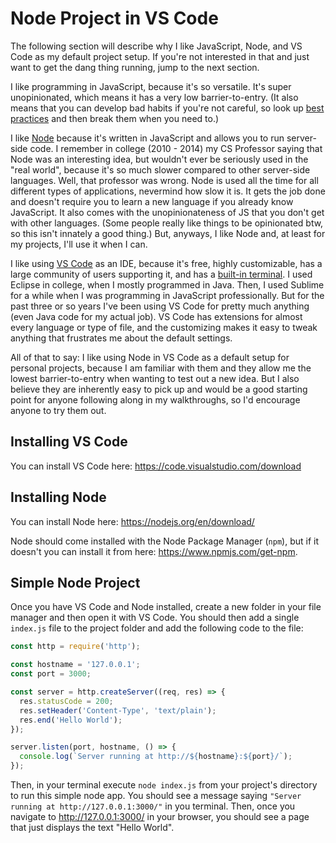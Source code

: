 # Node Project in VS Code

The following section will describe why I like JavaScript, Node, and VS Code as my default project setup. If you're not interested in that and just want to get the dang thing running, jump to the next section.

I like programming in JavaScript, because it's so versatile. It's super unopinionated, which means it has a very low barrier-to-entry. (It also means that you can develop bad habits if you're not careful, so look up [best practices](https://jstherightway.org/) and then break them when you need to.)

I like [Node](https://nodejs.org) because it's written in JavaScript and allows you to run server-side code. I remember in college (2010 - 2014) my CS Professor saying that Node was an interesting idea, but wouldn't ever be seriously used in the "real world", because it's so much slower compared to other server-side languages. Well, that professor was wrong. Node is used all the time for all different types of applications, nevermind how slow it is. It gets the job done and doesn't require you to learn a new language if you already know JavaScript. It also comes with the unopinionateness of JS that you don't get with other languages. (Some people really like things to be opinionated btw, so this isn't innately a good thing.) But, anyways, I like Node and, at least for my projects, I'll use it when I can.

I like using [VS Code](https://code.visualstudio.com/) as an IDE, because it's free, highly customizable, has a large community of users supporting it, and has a [built-in terminal](https://code.visualstudio.com/docs/editor/integrated-terminal). I used Eclipse in college, when I mostly programmed in Java. Then, I used Sublime for a while when I was programming in JavaScript professionally. But for the past three or so years I've been using VS Code for pretty much anything (even Java code for my actual job). VS Code has extensions for almost every language or type of file, and the customizing makes it easy to tweak anything that frustrates me about the default settings.

All of that to say: I like using Node in VS Code as a default setup for personal projects, because I am familiar with them and they allow me the lowest barrier-to-entry when wanting to test out a new idea. But I also believe they are inherently easy to pick up and would be a good starting point for anyone following along in my walkthroughs, so I'd encourage anyone to try them out.

## Installing VS Code

You can install VS Code here: <https://code.visualstudio.com/download>

## Installing Node

You can install Node here: <https://nodejs.org/en/download/>

Node should come installed with the Node Package Manager (`npm`), but if it doesn't you can install it from here: <https://www.npmjs.com/get-npm>.

## Simple Node Project

Once you have VS Code and Node installed, create a new folder in your file manager and then open it with VS Code. You should then add a single `index.js` file to the project folder and add the following code to the file:

```js
const http = require('http');

const hostname = '127.0.0.1';
const port = 3000;

const server = http.createServer((req, res) => {
  res.statusCode = 200;
  res.setHeader('Content-Type', 'text/plain');
  res.end('Hello World');
});

server.listen(port, hostname, () => {
  console.log(`Server running at http://${hostname}:${port}/`);
});
```

Then, in your terminal execute `node index.js` from your project's directory to run this simple node app. You should see a message saying `"Server running at http://127.0.0.1:3000/"` in you terminal. Then, once you navigate to <http://127.0.0.1:3000/> in your browser, you should see a page that just displays the text "Hello World".

